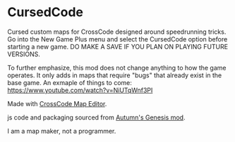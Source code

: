 # CursedCode
Cursed custom maps for CrossCode designed around speedrunning tricks. Go into the New Game Plus menu and select the CursedCode option before starting a new game. DO MAKE A SAVE IF YOU PLAN ON PLAYING FUTURE VERSIONS.

To further emphasize, this mod does not change anything to how the game operates. It only adds in maps that require "bugs" that already exist in the base game. An exmaple of things to come: https://www.youtube.com/watch?v=NiUTqWnf3PI

Made with [CrossCode Map Editor](https://github.com/CCDirectLink/crosscode-map-editor).

js code and packaging sourced from [Autumn's Genesis mod](https://github.com/Hsifnus/autumns-genesis).

I am a map maker, not a programmer.
